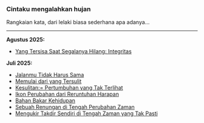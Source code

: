 ### Cintaku mengalahkan hujan

Rangkaian kata, dari lelaki biasa sederhana apa adanya...
_______________________________________________________________________________


**Agustus 2025:**

* [Yang Tersisa Saat Segalanya Hilang: Integritas](https://ceviherdianinsight.github.io/Yang-Tersisa-Saat-Segalanya-Hilang-Integritas/)


**Juli 2025:**

* [Jalanmu Tidak Harus Sama](https://ceviherdianinsight.github.io/Jalanmu-Tidak-Harus-Sama/)
* [Memulai dari yang Tersulit](https://ceviherdianinsight.github.io/Memulai-dari-yang-Tersulit/)
* [Kesulitan:= Pertumbuhan yang Tak Terlihat](https://ceviherdianinsight.github.io/Kesulitan-Pertumbuhan-yang-Tak-Terlihat/)
* [Ikon Perubahan dari Reruntuhan Harapan](https://ceviherdianinsight.github.io/Ikon-Perubahan-dari-Reruntuhan-Harapan/)
* [Bahan Bakar Kehidupan](https://ceviherdianinsight.github.io/Bahan-Bakar-Kehidupan/)
* [Sebuah Renungan di Tengah Perubahan Zaman](https://ceviherdianinsight.github.io/Sebuah-Renungan-di-Tengah-Perubahan-Zaman/)
* [Mengukir Takdir Sendiri di Tengah Zaman yang Tak Pasti](https://ceviherdianinsight.github.io/Mengukir-Takdir-Sendiri-di-Tengah-Zaman-yang-Tak-Pasti/)










